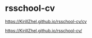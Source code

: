 # rsschool-cv
https://KirillZhel.github.io/rsschool-cv/cv

https://KirillZhel.github.io/rsschool-cv/
